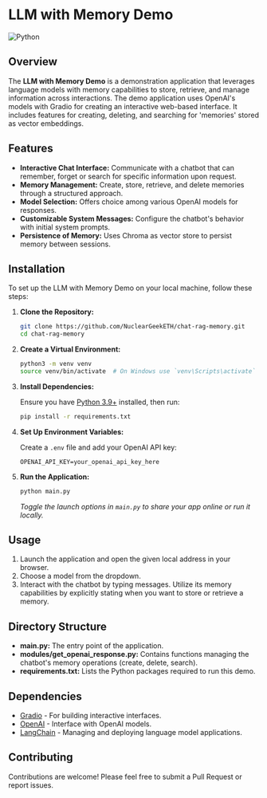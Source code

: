 # LLM with Memory Demo

![Python](https://img.shields.io/badge/python-3.9%2B-yellow.svg)

## Overview

The **LLM with Memory Demo** is a demonstration application that leverages language models with memory capabilities to store, retrieve, and manage information across interactions. The demo application uses OpenAI's models with Gradio for creating an interactive web-based interface. It includes features for creating, deleting, and searching for 'memories' stored as vector embeddings.

## Features

- **Interactive Chat Interface:** Communicate with a chatbot that can remember, forget or search for specific information upon request.
- **Memory Management:** Create, store, retrieve, and delete memories through a structured approach.
- **Model Selection:** Offers choice among various OpenAI models for responses.
- **Customizable System Messages:** Configure the chatbot's behavior with initial system prompts.
- **Persistence of Memory:** Uses Chroma as vector store to persist memory between sessions.

## Installation

To set up the LLM with Memory Demo on your local machine, follow these steps:

1. **Clone the Repository:**

   ```bash
   git clone https://github.com/NuclearGeekETH/chat-rag-memory.git
   cd chat-rag-memory
   ```

2. **Create a Virtual Environment:**

   ```bash
   python3 -m venv venv
   source venv/bin/activate  # On Windows use `venv\Scripts\activate`
   ```

3. **Install Dependencies:**

   Ensure you have [Python 3.9+](https://www.python.org/downloads/) installed, then run:

   ```bash
   pip install -r requirements.txt
   ```

4. **Set Up Environment Variables:**

   Create a `.env` file and add your OpenAI API key:

   ```plaintext
   OPENAI_API_KEY=your_openai_api_key_here
   ```

5. **Run the Application:**

   ```bash
   python main.py
   ```

   *Toggle the launch options in `main.py` to share your app online or run it locally.*

## Usage

1. Launch the application and open the given local address in your browser.
2. Choose a model from the dropdown.
3. Interact with the chatbot by typing messages. Utilize its memory capabilities by explicitly stating when you want to store or retrieve a memory.

## Directory Structure

- **main.py:** The entry point of the application.
- **modules/get_openai_response.py:** Contains functions managing the chatbot's memory operations (create, delete, search).
- **requirements.txt:** Lists the Python packages required to run this demo.

## Dependencies

- [Gradio](https://www.gradio.app/) - For building interactive interfaces.
- [OpenAI](https://beta.openai.com/docs/) - Interface with OpenAI models.
- [LangChain](https://langchain.com/) - Managing and deploying language model applications.

## Contributing

Contributions are welcome! Please feel free to submit a Pull Request or report issues.
